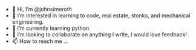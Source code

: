 - 👋 Hi, I’m @johnsimeroth
- 👀 I’m interested in learning to code, real estate, stonks, and mechanical engineering.
- 🌱 I’m currently learning python
- 💞️ I’m looking to collaborate on anything I write, I would love feedback!
- 📫 How to reach me ...

<!---
johnsimeroth/johnsimeroth is a ✨ special ✨ repository because its `README.md` (this file) appears on your GitHub profile.
You can click the Preview link to take a look at your changes.
--->
